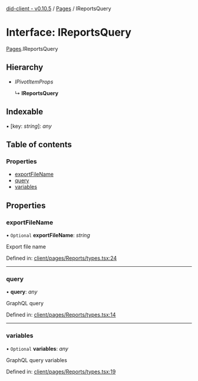 [did-client - v0.10.5](../README.md) / [Pages](../modules/pages.md) / IReportsQuery

# Interface: IReportsQuery

[Pages](../modules/pages.md).IReportsQuery

## Hierarchy

* *IPivotItemProps*

  ↳ **IReportsQuery**

## Indexable

▪ [key: *string*]: *any*

## Table of contents

### Properties

- [exportFileName](pages.ireportsquery.md#exportfilename)
- [query](pages.ireportsquery.md#query)
- [variables](pages.ireportsquery.md#variables)

## Properties

### exportFileName

• `Optional` **exportFileName**: *string*

Export file name

Defined in: [client/pages/Reports/types.tsx:24](https://github.com/Puzzlepart/did/blob/dev/client/pages/Reports/types.tsx#L24)

___

### query

• **query**: *any*

GraphQL query

Defined in: [client/pages/Reports/types.tsx:14](https://github.com/Puzzlepart/did/blob/dev/client/pages/Reports/types.tsx#L14)

___

### variables

• `Optional` **variables**: *any*

GraphQL query variables

Defined in: [client/pages/Reports/types.tsx:19](https://github.com/Puzzlepart/did/blob/dev/client/pages/Reports/types.tsx#L19)
